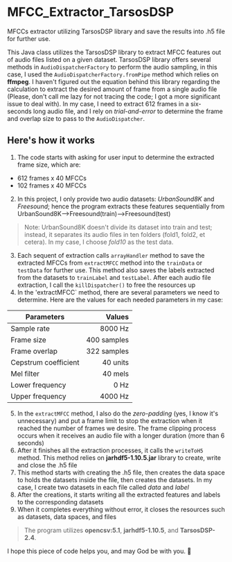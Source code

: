 # MFCC_Extractor_TarsosDSP
MFCCs extractor utilizing TarsosDSP library and save the results into .h5 file for further use.

This Java class utilizes the TarsosDSP library to extract MFCC features out of audio files listed on a given dataset. TarsosDSP library offers several methods in `AudioDispatcherFactory` to perform the audio sampling, in this case, I used the `AudioDispatcherFactory.fromPipe` method which relies on **ffmpeg**. I haven't figured out the equation behind this library regarding the calculation to extract the desired amount of frame from a single audio file (Please, don't call me lazy for not tracing the code; I got a more significant issue to deal with). In my case, I need to extract 612 frames in a six-seconds long audio file, and I rely on *trial-and-error* to determine the frame and overlap size to pass to the `AudioDispatcher`.

## Here's how it works ##
1. The code starts with asking for user input to determine the extracted frame size, which are:
  * 612 frames x 40 MFCCs
  * 102 frames x 40 MFCCs
2. In this project, I only provide two audio datasets: *UrbanSound8K* and *Freesound*; hence the program extracts these features sequentially from UrbanSound8K-->Freesound(train)-->Freesound(test)

> Note: UrbanSound8K doesn't divide its dataset into train and test; instead, it separates its audio files in ten folders (fold1, fold2, et cetera). In my case, I choose *fold10* as the test data.
3. Each sequent of extraction calls `arrayHandler` method to save the extracted MFCCs from `extractMFCC` method into the `trainData` or `testData` for further use. This method also saves the labels extracted from the datasets to `trainLabel` and `testLabel`. After each audio file extraction, I call the `killDispatcher()` to free the resources up
4. In the 'extractMFCC` method, there are several parameters we need to determine. Here are the values for each needed parameters in my case:

| Parameters | Values |
|------------|-------:|
| Sample rate | 8000 Hz |
| Frame size | 400 samples | 
| Frame overlap | 322 samples |
| Cepstrum coefficient | 40 units |
| Mel filter | 40 mels |
| Lower frequency | 0 Hz |
| Upper frequency | 4000 Hz |

5. In the `extractMFCC` method, I also do the *zero-padding* (yes, I know it's unnecessary) and put a frame limit to stop the extraction when it reached the number of frames we desire. The frame clipping process occurs when it receives an audio file with a longer duration (more than 6 seconds)
6. After it finishes all the extraction processes, it calls the `writeToH5` method. This method relies on **jarhdf5-1.10.5.jar** library to create, write and close the .h5 file
7. This method starts with creating the .h5 file, then creates the data space to holds the datasets inside the file, then creates the datasets. In my case, I create two datasets in each file called *data* and *label*
8. After the creations, it starts writing all the extracted features and labels to the corresponding datasets
9. When it completes everything without error, it closes the resources such as datasets, data spaces, and files

> The program utilizes **opencsv:5.1**, **jarhdf5-1.10.5**, and  **TarsosDSP-2.4**.

I hope this piece of code helps you, and may God be with you. :angel:
